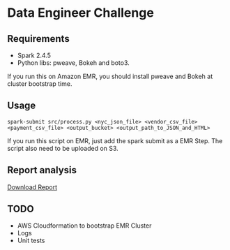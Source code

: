 # Data Engineer Challenge

## Requirements
- Spark 2.4.5
- Python libs: pweave, Bokeh and boto3. 

If you run this on Amazon EMR, you should install pweave and Bokeh at cluster bootstrap time.

## Usage
```
spark-submit src/process.py <nyc_json_file> <vendor_csv_file> <payment_csv_file> <output_bucket> <output_path_to_JSON_and_HTML>
```

If you run this script on EMR, just add the spark submit as a EMR Step. The script also need to be uploaded on S3.

## Report analysis
[Download Report](report/report.html)

## TODO
- AWS Cloudformation to bootstrap EMR Cluster
- Logs
- Unit tests
